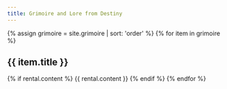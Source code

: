 ```yaml
---
title: Grimoire and Lore from Destiny
---
```


{% assign grimoire = site.grimoire | sort: 'order' %}
{% for item in grimoire %}
  ## {{ item.title }}

  {% if rental.content %}
    {{ rental.content }}
  {% endif %}
{% endfor %}
